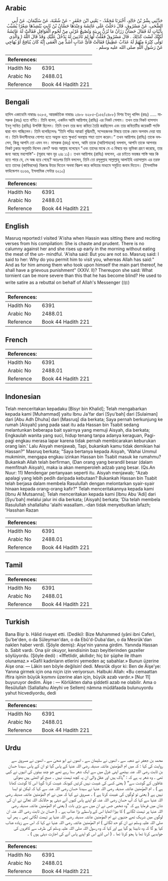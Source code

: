 ## Arabic


<div dir="rtl" lang="ar" style={{fontSize:'larger',backgroundColor:'#f8f9fa',padding:20}}>
حَدَّثَنِي بِشْرُ بْنُ خَالِدٍ، أَخْبَرَنَا مُحَمَّدٌ، - يَعْنِي ابْنَ جَعْفَرٍ - عَنْ شُعْبَةَ، عَنْ سُلَيْمَانَ، عَنْ أَبِي الضُّحَى، عَنْ مَسْرُوقٍ، قَالَ دَخَلْتُ عَلَى عَائِشَةَ وَعِنْدَهَا حَسَّانُ بْنُ ثَابِتٍ يُنْشِدُهَا شِعْرًا يُشَبِّبُ بِأَبْيَاتٍ لَهُ فَقَالَ حَصَانٌ رَزَانٌ مَا تُزَنُّ بِرِيبَةٍ وَتُصْبِحُ غَرْثَى مِنْ لُحُومِ الْغَوَافِلِ فَقَالَتْ لَهُ عَائِشَةُ لَكِنَّكَ لَسْتَ كَذَلِكَ ‏.‏ قَالَ مَسْرُوقٌ فَقُلْتُ لَهَا لِمَ تَأْذَنِينَ لَهُ يَدْخُلُ عَلَيْكِ وَقَدْ قَالَ اللَّهُ ‏(‏ وَالَّذِي تَوَلَّى كِبْرَهُ مِنْهُمْ لَهُ عَذَابٌ عَظِيمٌ‏)‏ فَقَالَتْ فَأَىُّ عَذَابٍ أَشَدُّ مِنَ الْعَمَى إِنَّهُ كَانَ يُنَافِحُ أَوْ يُهَاجِي عَنْ رَسُولِ اللَّهِ صلى الله عليه وسلم ‏.‏
</div>
<div style={{backgroundColor:'#f8f9fa',padding:20, marginBottom: 10}}><table> <thead> <tr> <th>References:</th> <th></th> </tr> </thead> <tbody><tr><td>Hadith No</td><td>6391</td></tr><tr><td>Arabic No</td><td>2488.01</td></tr><tr><td>Reference</td><td>Book 44 Hadith 221</td></tr></tbody></table></div>

## Bengali


<div dir="ltr" lang="bn" style={{fontSize:'larger',backgroundColor:'#f8f9fa',padding:20}}>
হাদিস একাডেমি নাম্বারঃ ৬২৮৫, আন্তর্জাতিক নাম্বারঃ ২৪৮৮ ৬২৮৫-(১৫৫/২৪৮৮) বিশর ইবনু খালিদ (রহঃ) ..... মাসরুক (রহঃ) হতে বর্ণিত। তিনি বলেন, একদিন আমি আয়িশাহ্ (রাযিঃ) এর নিকট গেলাম। তখন তার নিকট হাসসান ইবনু সাবিত (রাযিঃ) উপবিষ্ট ছিলেন। তিনি তখন তার জন্য কবিতা তৈরি করছিলেন এবং তার কবিতাটির কয়েকটি পংক্তি দ্বারা গান গাচ্ছিলেন। তিনি বলেছিলেনঃ “তিনি পবিত্র আত্মা! বুদ্ধিমতী, সন্দেহজনক বিষয়ে তাকে কোন অপবাদ দেয়া যায় না। তিনি উদাসীনদের গোশত হতে অভুক্ত হতে ক্ষুধার্ত অবস্থায় শয্যা ত্যাগ করেন।” তখন আয়িশাহ (রাযিঃ) তাকে বললেন, কিন্তু আপনি তো এমন নন। মাসরুক (রহঃ) বলেন, আমি তাকে (আয়িশাহকে) বললাম, আপনি তাকে আপনার নিকট ঢুকার অনুমতি দিলেন কেন? অথচ আল্লাহ বলেছেন "এবং তাদের মাঝে যে এ বিষয়ে বড় ভূমিকা গ্রহণ করেছে, তার জন্য আছে মহাশাস্তি"- (সূরাহ আন নূর ২৪ঃ ১১)। তখন আয়িশাহ (রাযিঃ) বললেন, এর চাইতে ভয়ঙ্কর শাস্তি আর কি হতে পারে যে, সে অন্ধ হয়ে গেছে? অতঃপর তিনি বললেন, তিনি তো রসূলুল্লাহ সাল্লাল্লাহু আলাইহি ওয়াসাল্লাম এর তরফ হতে তাদের (কাফিরদের) বিরুদ্ধে উত্তর দিতেন অথবা বিদ্রুপ করে কবিতার মাধ্যমে সমুচিত জবাব দিতেন। (ইসলামিক ফাউন্ডেশন ৬১৬৬, ইসলামিক সেন্টার ৬২১০)
</div>
<div style={{backgroundColor:'#f8f9fa',padding:20, marginBottom: 10}}><table> <thead> <tr> <th>References:</th> <th></th> </tr> </thead> <tbody><tr><td>Hadith No</td><td>6391</td></tr><tr><td>Arabic No</td><td>2488.01</td></tr><tr><td>Reference</td><td>Book 44 Hadith 221</td></tr></tbody></table></div>

## English


<div dir="ltr" lang="en" style={{fontSize:'larger',backgroundColor:'#f8f9fa',padding:20}}>
Masruq reported:I visited 'A'isha when Hassin was sitting there and reciting verses from his compilation: She is chaste and prudent. There is no calumny against her and she rises up early in the morning without eating the meat of the un- mindful. 'A'isha said: But you are not so. Masruq said: I said to her: Why do you permit him to visit you, whereas Allah has said:" And as for him among them who took upon himself the main part thereof, he shall have a grievous punishment" (XXIV. ll)? Thereupon she said: What tornient can be more severe than this that he has become blind? He used to write satire as a rebuttal on behalf of Allah's Messenger (ﷺ)
</div>
<div style={{backgroundColor:'#f8f9fa',padding:20, marginBottom: 10}}><table> <thead> <tr> <th>References:</th> <th></th> </tr> </thead> <tbody><tr><td>Hadith No</td><td>6391</td></tr><tr><td>Arabic No</td><td>2488.01</td></tr><tr><td>Reference</td><td>Book 44 Hadith 221</td></tr></tbody></table></div>

## French


<div dir="ltr" lang="fr" style={{fontSize:'larger',backgroundColor:'#f8f9fa',padding:20}}>

</div>
<div style={{backgroundColor:'#f8f9fa',padding:20, marginBottom: 10}}><table> <thead> <tr> <th>References:</th> <th></th> </tr> </thead> <tbody><tr><td>Hadith No</td><td>6391</td></tr><tr><td>Arabic No</td><td>2488.01</td></tr><tr><td>Reference</td><td>Book 44 Hadith 221</td></tr></tbody></table></div>

## Indonesian


<div dir="ltr" lang="id" style={{fontSize:'larger',backgroundColor:'#f8f9fa',padding:20}}>
Telah menceritakan kepadaku [Bisyr bin Khalid]; Telah mengabarkan kepada kami [Muhammad] yaitu Ibnu Ja'far dari [Syu'bah] dari [Sulaiman] dari [Abu Adh Dhuha] dari [Masruq] dia berkata; Saya pernah berkunjung ke rumah [Aisyah] yang pada saat itu ada Hassan bin Tsabit sedang melantunkan beberapa bait syairnya yang memuji Aisyah, dia berkata; Engkaulah wanita yang suci, hidup tenang tanpa adanya keraguan, Pagi-pagi engkau merasa lapar karena tidak pernah membicarakan keburukan orang lain.' Lalu Aisyah menjawab, Tapi, bukankah kamu tidak demikian hai Hassan?" Masruq berkata; "Saya bertanya kepada Aisyah, 'Wahai Ummul mukminin, mengapa engkau izinkan Hassan bin Tsabit masuk ke rumahmu? Bukankah Allah telah berfirman, (Dan orang yang berandil besar (dalam memfitnah Aisyah), maka ia akan memperoleh adzab yang besar. (Qs.An Nuur: 11) Mendengar pertanyaan seperti itu. Aisyah menjawab; "Azab apalagi yang lebih pedih daripada kebutaan? Bukankah Hassan bin Tsabit telah berjasa dalam membela Rasulullah dengan melontarkan syair-syair hinaan kepada orang-orang kafir?" Telah menceritakannya kepada kami [Ibnu Al Mutsanna]; Telah menceritakan kepada kami [Ibnu Abu 'Adi] dari [Syu'bah] melalui jalur ini dia berkata; [Aisyah] berkata; 'Dia telah membela Rasulullah shallallahu 'alaihi wasallam..-dan tidak menyebutkan lafazh; 'Hasshan Razan
</div>
<div style={{backgroundColor:'#f8f9fa',padding:20, marginBottom: 10}}><table> <thead> <tr> <th>References:</th> <th></th> </tr> </thead> <tbody><tr><td>Hadith No</td><td>6391</td></tr><tr><td>Arabic No</td><td>2488.01</td></tr><tr><td>Reference</td><td>Book 44 Hadith 221</td></tr></tbody></table></div>

## Tamil


<div dir="ltr" lang="ta" style={{fontSize:'larger',backgroundColor:'#f8f9fa',padding:20}}>

</div>
<div style={{backgroundColor:'#f8f9fa',padding:20, marginBottom: 10}}><table> <thead> <tr> <th>References:</th> <th></th> </tr> </thead> <tbody><tr><td>Hadith No</td><td>6391</td></tr><tr><td>Arabic No</td><td>2488.01</td></tr><tr><td>Reference</td><td>Book 44 Hadith 221</td></tr></tbody></table></div>

## Turkish


<div dir="ltr" lang="tr" style={{fontSize:'larger',backgroundColor:'#f8f9fa',padding:20}}>
Bana Bişr b. Hâlid rivayet etti. (Dediki): Bize Muhammed (yâni ibni Cafer), Şu'be'den, o da Süleyman'dan, o da Ebû'd-Duba'dan, o da Mesrûk'dan naklen haber verdi. (Şöyle demiş): Aişe'nin yanına girdim. Yanında Hassan b. Sabit vardı. Ona şiir okuyor, kendisinin bazı beyitlerinden gazeller söylüyordu. (Şöyle dedi) : «İffetlidir, akıllıdır; hiç bir şüphe ile itham olunamaz.» «Gafil kadınların etlerini yemeden aç sabahlar.» Bunun üzerine Aişe ona: — Lâkin sen böyle değilsin! dedi. Mesrûk diyor ki: Ben de Âişe'ye: Yanına girmek için ona niçin izin veriyorsun. Halbuki Allah: «Bu cemaattan iftira işinin büyük kısmını üzerine alan için, büyük azab vardır.» [Nur 11] buyuruyor dedim. Âişe : — Körlükten daha şiddetli azab ne olabilir. Ama o Resûlullah (Sallallahu Aleyhi ve Sellem) nâmına müdâfaada bulunuyordu yahut hicvediyordu, dedi
</div>
<div style={{backgroundColor:'#f8f9fa',padding:20, marginBottom: 10}}><table> <thead> <tr> <th>References:</th> <th></th> </tr> </thead> <tbody><tr><td>Hadith No</td><td>6391</td></tr><tr><td>Arabic No</td><td>2488.01</td></tr><tr><td>Reference</td><td>Book 44 Hadith 221</td></tr></tbody></table></div>

## Urdu


<div dir="rtl" lang="ur" style={{fontSize:'larger',backgroundColor:'#f8f9fa',padding:20}}>
محمد بن جعفر نے شعبہ سے ، انھوں نے سلیمان سے ، انھوں نے ابو ضحیٰ سے ، انھوں نے مسروق سے روایت کی کہا : کہ میں ام المؤمنین عائشہ صدیقہ رضی اللہ عنہا کے پاس گیا تو ان کے پاس سیدنا حسان بن ثابت رضی اللہ عنہ بیٹھے اپنی غزل میں سے ایک شعر سنا رہے تھے جو چند بیتوں کی انہوں نے کہی تھی ۔ وہ شعر یہ ہے کہ : ”پاک ہیں اور عقل والی ان پہ کچھ تہمت نہیں ۔ صبح کو اٹھتی ہیں بھوکی غافلوں کے گوشت سے“ ( یعنی کسی کی غیبت نہیں کرتیں کیونکہ غیبت کرنا گویا اس کا گوشت کھانا ہے ) ۔ ام المؤمنین عائشہ صدیقہ رضی اللہ عنہا نے سیدنا حسان رضی اللہ عنہ سے کہا کہ لیکن تو ایسا نہیں ہے ( یعنی تو لوگوں کی غیبت کرتا ہے ) ۔ مسروق نے کہا کہ میں نے ام المؤمنین عائشہ صدیقہ رضی اللہ عنہا سے کہا کہ آپ حسان رضی اللہ عنہ کو اپنے پاس کیوں آنے دیتی ہو حالانکہ اللہ تعالیٰ نے ان کی شان میں فرمایا ہے کہ ”وہ شخص جس نے ان میں سے بڑی بات ( یعنی ام المؤمنین عائشہ صدیقہ رضی اللہ عنہا پر تہمت لگانے ) کا بیڑا اٹھایا اس کے واسطے بڑا عذاب ہے ۔ ( حسان بن ثابت رضی اللہ عنہ ان لوگوں میں شریک تھے جنہوں نے ام المؤمنین عائشہ صدیقہ رضی اللہ عنہا پر تہمت لگائی تھی ۔ پھر آپ صلی اللہ علیہ وسلم نے ان کو حد لگائی ) ام المؤمنین عائشہ رضی اللہ عنہا نے کہا کہ اس سے زیادہ عذاب کیا ہو گا کہ وہ نابینا ہو گیا ہے اور کہا کہ وہ رسول اللہ صلی اللہ علیہ وسلم کی طرف سے کافروں کی جوابدہی کرتا تھا یا ہجو کرتا تھا ۔ ( اس لئے اس کو اپنے پاس آنے کی اجازت دیتی ہوں ) ۔
</div>
<div style={{backgroundColor:'#f8f9fa',padding:20, marginBottom: 10}}><table> <thead> <tr> <th>References:</th> <th></th> </tr> </thead> <tbody><tr><td>Hadith No</td><td>6391</td></tr><tr><td>Arabic No</td><td>2488.01</td></tr><tr><td>Reference</td><td>Book 44 Hadith 221</td></tr></tbody></table></div>